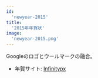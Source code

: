 ```yaml
---
id:
  'newyear-2015'
title:
  '2015年年賀状'
image:
  'newyear-2015.png'
---
```


Googleのロゴとウールマークの融合。

- 年賀サイト: [Infinitypx](https://butchi.github.io/infinitypx/)
